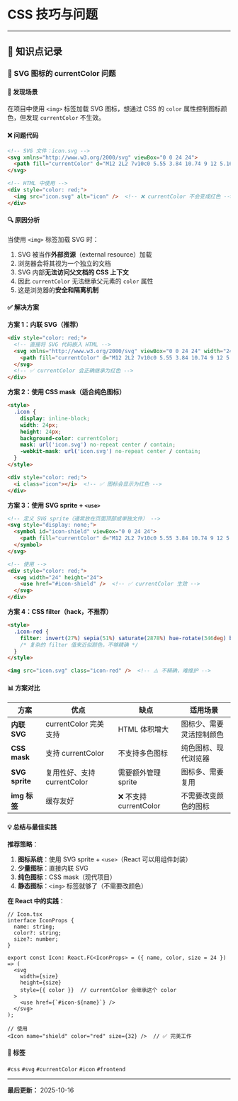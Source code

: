 # CSS 技巧与问题

---

## 📝 知识点记录

### 🎯 SVG 图标的 currentColor 问题

#### 💬 发现场景
在项目中使用 `<img>` 标签加载 SVG 图标，想通过 CSS 的 `color` 属性控制图标颜色，但发现 `currentColor` 不生效。

#### ❌ 问题代码
```html
<!-- SVG 文件：icon.svg -->
<svg xmlns="http://www.w3.org/2000/svg" viewBox="0 0 24 24">
  <path fill="currentColor" d="M12 2L2 7v10c0 5.55 3.84 10.74 9 12 5.16-1.26 9-6.45 9-12V7l-10-5z"/>
</svg>

<!-- HTML 中使用 -->
<div style="color: red;">
  <img src="icon.svg" alt="icon" />  <!-- ❌ currentColor 不会变成红色 -->
</div>
```

#### 🔍 原因分析
当使用 `<img>` 标签加载 SVG 时：
1. SVG 被当作**外部资源**（external resource）加载
2. 浏览器会将其视为一个独立的文档
3. SVG 内部**无法访问父文档的 CSS 上下文**
4. 因此 `currentColor` 无法继承父元素的 `color` 属性
5. 这是浏览器的**安全和隔离机制**

#### ✅ 解决方案

**方案 1：内联 SVG（推荐）**
```html
<div style="color: red;">
  <!-- 直接将 SVG 代码嵌入 HTML -->
  <svg xmlns="http://www.w3.org/2000/svg" viewBox="0 0 24 24" width="24" height="24">
    <path fill="currentColor" d="M12 2L2 7v10c0 5.55 3.84 10.74 9 12 5.16-1.26 9-6.45 9-12V7l-10-5z"/>
  </svg>
  <!-- ✅ currentColor 会正确继承为红色 -->
</div>
```

**方案 2：使用 CSS mask（适合纯色图标）**
```html
<style>
  .icon {
    display: inline-block;
    width: 24px;
    height: 24px;
    background-color: currentColor;
    mask: url('icon.svg') no-repeat center / contain;
    -webkit-mask: url('icon.svg') no-repeat center / contain;
  }
</style>

<div style="color: red;">
  <i class="icon"></i>  <!-- ✅ 图标会显示为红色 -->
</div>
```

**方案 3：使用 SVG sprite + `<use>`**
```html
<!-- 定义 SVG sprite（通常放在页面顶部或单独文件） -->
<svg style="display: none;">
  <symbol id="icon-shield" viewBox="0 0 24 24">
    <path fill="currentColor" d="M12 2L2 7v10c0 5.55 3.84 10.74 9 12 5.16-1.26 9-6.45 9-12V7l-10-5z"/>
  </symbol>
</svg>

<!-- 使用 -->
<div style="color: red;">
  <svg width="24" height="24">
    <use href="#icon-shield" />  <!-- ✅ currentColor 生效 -->
  </svg>
</div>
```

**方案 4：CSS filter（hack，不推荐）**
```html
<style>
  .icon-red {
    filter: invert(27%) sepia(51%) saturate(2878%) hue-rotate(346deg) brightness(104%) contrast(97%);
    /* 复杂的 filter 值来近似颜色，不够精确 */
  }
</style>

<img src="icon.svg" class="icon-red" />  <!-- ⚠️ 不精确，难维护 -->
```

#### 📊 方案对比

| 方案 | 优点 | 缺点 | 适用场景 |
|------|------|------|---------|
| **内联 SVG** | currentColor 完美支持 | HTML 体积增大 | 图标少、需要灵活控制颜色 |
| **CSS mask** | 支持 currentColor | 不支持多色图标 | 纯色图标、现代浏览器 |
| **SVG sprite** | 复用性好、支持 currentColor | 需要额外管理 sprite | 图标多、需要复用 |
| **img 标签** | 缓存友好 | ❌ 不支持 currentColor | 不需要改变颜色的图标 |

#### 💡 总结与最佳实践

**推荐策略**：
1. **图标系统**：使用 SVG sprite + `<use>`（React 可以用组件封装）
2. **少量图标**：直接内联 SVG
3. **纯色图标**：CSS mask（现代项目）
4. **静态图标**：`<img>` 标签就够了（不需要改颜色）

**在 React 中的实践**：
```tsx
// Icon.tsx
interface IconProps {
  name: string;
  color?: string;
  size?: number;
}

export const Icon: React.FC<IconProps> = ({ name, color, size = 24 }) => (
  <svg 
    width={size} 
    height={size}
    style={{ color }}  // currentColor 会继承这个 color
  >
    <use href={`#icon-${name}`} />
  </svg>
);

// 使用
<Icon name="shield" color="red" size={32} />  // ✅ 完美工作
```

#### 🔖 标签
`#css` `#svg` `#currentColor` `#icon` `#frontend`

---

**最后更新：** 2025-10-16

